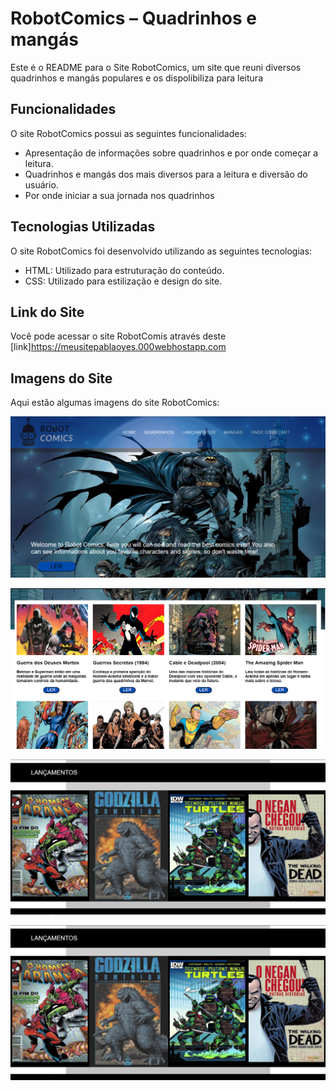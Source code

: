 # RobotComics – Quadrinhos e mangás 

Este é o README para o Site RobotComics, um site que reuni diversos quadrinhos e mangás populares e os dispolibiliza para leitura

## Funcionalidades

O site RobotComics possui as seguintes funcionalidades:

- Apresentação de informações sobre quadrinhos e por onde começar a leitura.
- Quadrinhos e mangás dos mais diversos para a leitura e diversão do usuário.
- Por onde iniciar a sua jornada nos quadrinhos

## Tecnologias Utilizadas

O site RobotComics foi desenvolvido utilizando as seguintes tecnologias:

- HTML: Utilizado para estruturação do conteúdo.
- CSS: Utilizado para estilização e design do site.

## Link do Site

Você pode acessar o site RobotComis através deste [link]https://meusitepablaoyes.000webhostapp.com

## Imagens do Site

Aqui estão algumas imagens do site RobotComics:

![Imagem 1](/imagens/fotosite1.png)

![Imagem 2](/imagens/fotosite2.png)

![Imagem 3](/imagens/fotosite3.png)

![Imagem 4](/imagens/fotosite3.png)

